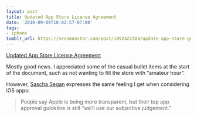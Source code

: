 ```yaml
---
layout: post
title: Updated App Store License Agreement
date: '2010-09-09T10:02:57-07:00'
tags:
- iphone
tumblr_url: https://seanmonstar.com/post/1092422384/update-app-store-guidlines
---
```

[Updated App Store License Agreement](http://daringfireball.net/2010/09/app_store_guidelines)  

Mostly good news. I appreciated some of the casual bullet items at the start of the document, such as not wanting to fill the store with “amateur hour”.

However, [Sascha Segan](http://twitter.com/saschasegan/status/24016093103) expresses the same feeling I get when considering iOS apps:

> People say Apple is being more transparent, but their top app approval guideline is still “we’ll use our subjective judgement.”

